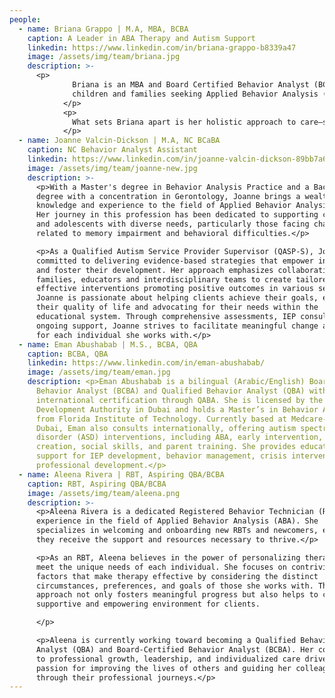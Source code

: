 ```yaml
---
people:
  - name: Briana Grappo | M.A, MBA, BCBA
    caption: A Leader in ABA Therapy and Autism Support
    linkedin: https://www.linkedin.com/in/briana-grappo-b8339a47
    image: /assets/img/team/briana.jpg
    description: >-
      <p> 
              Briana is an MBA and Board Certified Behavior Analyst (BCBA) devoted to creating positive, lasting change for 
              children and families seeking Applied Behavior Analysis (ABA) therapy. With deep expertise in autism support, education administration, and mental health, Briana has helped countless families navigate the unique challenges of autism. Her professional journey across federal, state, and non-profit sectors reflects her unwavering commitment to providing compassionate, effective care tailored to each child’s needs. Briana’s unique blend of expertise in behavioral science and business leadership allows her to design impactful, evidence-based programs that are both effective and sustainable. With advanced skills in strategy, communication, and financial management from her MBA, Briana goes beyond therapy to create programs that empower families, promote developmental growth, and align with the highest standards in healthcare and education.
            </p>
            <p>
              What sets Briana apart is her holistic approach to care—she believes in working closely with families, understanding their goals, and celebrating each child's progress. Her emphasis on collaboration means that she partners not only with families but also with schools, caregivers, and community resources to ensure that every child has the support they need across all aspects of their life. Briana’s dedication to her work is more than just professional; it’s personal. She understands the importance of building trust with families and offering guidance that is both compassionate and practical. By combining the science of behavior analysis with a heartfelt commitment to making a difference, Briana is here to support your child’s unique journey toward growth and independence. Whether you’re seeking individualized care, expert advice, or a partner who will champion your child’s development, Briana is ready to provide the compassionate, high-quality support that your family deserves.
            </p>
  - name: Joanne Valcin-Dickson | M.A, NC BCaBA
    caption: NC Behavior Analyst Assistant
    linkedin: https://www.linkedin.com/in/joanne-valcin-dickson-89bb7a6b
    image: /assets/img/team/joanne-new.jpg
    description: >-
      <p>With a Master's degree in Behavior Analysis Practice and a Bachelor's
      degree with a concentration in Gerontology, Joanne brings a wealth of
      knowledge and experience to the field of Applied Behavior Analysis (ABA).
      Her journey in this profession has been dedicated to supporting children
      and adolescents with diverse needs, particularly those facing challenges
      related to memory impairment and behavioral difficulties.</p>

      <p>As a Qualified Autism Service Provider Supervisor (QASP-S), Joanne is
      committed to delivering evidence-based strategies that empower individuals
      and foster their development. Her approach emphasizes collaboration with
      families, educators and interdisciplinary teams to create tailored,
      effective interventions promoting positive outcomes in various settings.
      Joanne is passionate about helping clients achieve their goals, enhancing
      their quality of life and advocating for their needs within the
      educational system. Through comprehensive assessments, IEP consulting and
      ongoing support, Joanne strives to facilitate meaningful change and growth
      for each individual she works with.</p>
  - name: Eman Abushabab | M.S., BCBA, QBA
    caption: BCBA, QBA
    linkedin: https://www.linkedin.com/in/eman-abushabab/
    image: /assets/img/team/eman.jpg
    description: <p>Eman Abushabab is a bilingual (Arabic/English) Board Certified
      Behavior Analyst (BCBA) and Qualified Behavior Analyst (QBA) with
      international certification through QABA. She is licensed by the Community
      Development Authority in Dubai and holds a Master’s in Behavior Analysis
      from Florida Institute of Technology. Currently based at Medcare-Camali in
      Dubai, Eman also consults internationally, offering autism spectrum
      disorder (ASD) interventions, including ABA, early intervention, FBA/BIP
      creation, social skills, and parent training. She provides educator
      support for IEP development, behavior management, crisis intervention, and
      professional development.</p>
  - name: Aleena Rivera | RBT, Aspiring QBA/BCBA
    caption: RBT, Aspiring QBA/BCBA
    image: /assets/img/team/aleena.png
    description: >-
      <p>Aleena Rivera is a dedicated Registered Behavior Technician (RBT) with
      experience in the field of Applied Behavior Analysis (ABA). She
      specializes in welcoming and onboarding new RBTs and newcomers, ensuring
      they receive the support and resources necessary to thrive.</p>

      <p>As an RBT, Aleena believes in the power of personalizing therapy to
      meet the unique needs of each individual. She focuses on contriving
      factors that make therapy effective by considering the distinct
      circumstances, preferences, and goals of those she works with. This
      approach not only fosters meaningful progress but also helps to create a
      supportive and empowering environment for clients.

      </p>

      <p>Aleena is currently working toward becoming a Qualified Behavior
      Analyst (QBA) and Board-Certified Behavior Analyst (BCBA). Her commitment
      to professional growth, leadership, and individualized care drives her
      passion for improving the lives of others and guiding her colleagues
      through their professional journeys.</p>
---
```


